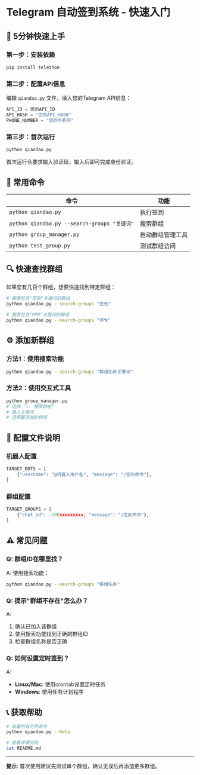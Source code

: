 # Telegram 自动签到系统 - 快速入门

## 🚀 5分钟快速上手

### 第一步：安装依赖
```bash
pip install telethon
```

### 第二步：配置API信息
编辑 `qiandao.py` 文件，填入您的Telegram API信息：
```python
API_ID = 您的API_ID
API_HASH = "您的API_HASH"
PHONE_NUMBER = "您的手机号"
```

### 第三步：首次运行
```bash
python qiandao.py
```
首次运行会要求输入验证码，输入后即可完成身份验证。

## 🎯 常用命令

| 命令 | 功能 |
|------|------|
| `python qiandao.py` | 执行签到 |
| `python qiandao.py --search-groups "关键词"` | 搜索群组 |
| `python group_manager.py` | 启动群组管理工具 |
| `python test_group.py` | 测试群组访问 |

## 🔍 快速查找群组

如果您有几百个群组，想要快速找到特定群组：

```bash
# 搜索包含"签到"关键词的群组
python qiandao.py --search-groups "签到"

# 搜索包含"VPN"关键词的群组  
python qiandao.py --search-groups "VPN"
```

## ⚙️ 添加新群组

### 方法1：使用搜索功能
```bash
python qiandao.py --search-groups "群组名称关键词"
```

### 方法2：使用交互式工具
```bash
python group_manager.py
# 选择 "1. 搜索群组"
# 输入关键词
# 选择要添加的群组
```

## 📝 配置文件说明

### 机器人配置
```python
TARGET_BOTS = [
    {"username": "@机器人用户名", "message": "/签到命令"},
]
```

### 群组配置
```python
TARGET_GROUPS = [
    {"chat_id": -100xxxxxxxxx, "message": "/签到命令"},
]
```

## ⚠️ 常见问题

### Q: 群组ID在哪里找？
A: 使用搜索功能：
```bash
python qiandao.py --search-groups "群组名称"
```

### Q: 提示"群组不存在"怎么办？
A: 
1. 确认已加入该群组
2. 使用搜索功能找到正确的群组ID
3. 检查群组名称是否正确

### Q: 如何设置定时签到？
A: 
- **Linux/Mac**: 使用crontab设置定时任务
- **Windows**: 使用任务计划程序

## 📞 获取帮助

```bash
# 查看所有可用命令
python qiandao.py --help

# 查看详细文档
cat README.md
```

---

**提示**: 首次使用建议先测试单个群组，确认无误后再添加更多群组。 